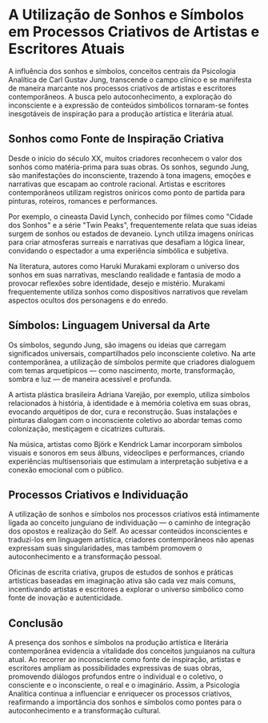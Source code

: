 
# A Utilização de Sonhos e Símbolos em Processos Criativos de Artistas e Escritores Atuais

A influência dos sonhos e símbolos, conceitos centrais da Psicologia Analítica de Carl Gustav Jung, transcende o campo clínico e se manifesta de maneira marcante nos processos criativos de artistas e escritores contemporâneos. A busca pelo autoconhecimento, a exploração do inconsciente e a expressão de conteúdos simbólicos tornaram-se fontes inesgotáveis de inspiração para a produção artística e literária atual.

## Sonhos como Fonte de Inspiração Criativa

Desde o início do século XX, muitos criadores reconhecem o valor dos sonhos como matéria-prima para suas obras. Os sonhos, segundo Jung, são manifestações do inconsciente, trazendo à tona imagens, emoções e narrativas que escapam ao controle racional. Artistas e escritores contemporâneos utilizam registros oníricos como ponto de partida para pinturas, roteiros, romances e performances.

Por exemplo, o cineasta David Lynch, conhecido por filmes como "Cidade dos Sonhos" e a série "Twin Peaks", frequentemente relata que suas ideias surgem de sonhos ou estados de devaneio. Lynch utiliza imagens oníricas para criar atmosferas surreais e narrativas que desafiam a lógica linear, convidando o espectador a uma experiência simbólica e subjetiva.

Na literatura, autores como Haruki Murakami exploram o universo dos sonhos em suas narrativas, mesclando realidade e fantasia de modo a provocar reflexões sobre identidade, desejo e mistério. Murakami frequentemente utiliza sonhos como dispositivos narrativos que revelam aspectos ocultos dos personagens e do enredo.

## Símbolos: Linguagem Universal da Arte

Os símbolos, segundo Jung, são imagens ou ideias que carregam significados universais, compartilhados pelo inconsciente coletivo. Na arte contemporânea, a utilização de símbolos permite que criadores dialoguem com temas arquetípicos — como nascimento, morte, transformação, sombra e luz — de maneira acessível e profunda.

A artista plástica brasileira Adriana Varejão, por exemplo, utiliza símbolos relacionados à história, à identidade e à memória coletiva em suas obras, evocando arquétipos de dor, cura e reconstrução. Suas instalações e pinturas dialogam com o inconsciente coletivo ao abordar temas como colonização, mestiçagem e cicatrizes culturais.

Na música, artistas como Björk e Kendrick Lamar incorporam símbolos visuais e sonoros em seus álbuns, videoclipes e performances, criando experiências multisensoriais que estimulam a interpretação subjetiva e a conexão emocional com o público.

## Processos Criativos e Individuação

A utilização de sonhos e símbolos nos processos criativos está intimamente ligada ao conceito junguiano de individuação — o caminho de integração dos opostos e realização do Self. Ao acessar conteúdos inconscientes e traduzi-los em linguagem artística, criadores contemporâneos não apenas expressam suas singularidades, mas também promovem o autoconhecimento e a transformação pessoal.

Oficinas de escrita criativa, grupos de estudos de sonhos e práticas artísticas baseadas em imaginação ativa são cada vez mais comuns, incentivando artistas e escritores a explorar o universo simbólico como fonte de inovação e autenticidade.

## Conclusão

A presença dos sonhos e símbolos na produção artística e literária contemporânea evidencia a vitalidade dos conceitos junguianos na cultura atual. Ao recorrer ao inconsciente como fonte de inspiração, artistas e escritores ampliam as possibilidades expressivas de suas obras, promovendo diálogos profundos entre o individual e o coletivo, o consciente e o inconsciente, o real e o imaginário. Assim, a Psicologia Analítica continua a influenciar e enriquecer os processos criativos, reafirmando a importância dos sonhos e símbolos como pontes para o autoconhecimento e a transformação cultural.
```
